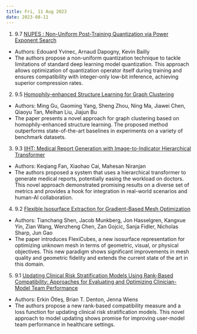 ```yaml
---
title: Fri, 11 Aug 2023
date: 2023-08-11
---
```

1. 9.7 [NUPES : Non-Uniform Post-Training Quantization via Power Exponent Search](https://arxiv.org/abs/2308.05600)
* Authors: Edouard Yvinec, Arnaud Dapogny, Kevin Bailly
* The authors propose a non-uniform quantization technique to tackle limitations of standard deep learning model quantization. This approach allows optimization of quantization operator itself during training and ensures compatibility with integer-only low-bit inference, achieving superior compression rates.

2. 9.5 [Homophily-enhanced Structure Learning for Graph Clustering](https://arxiv.org/abs/2308.05309)
* Authors: Ming Gu, Gaoming Yang, Sheng Zhou, Ning Ma, Jiawei Chen, Qiaoyu Tan, Meihan Liu, Jiajun Bu
* The paper presents a novel approach for graph clustering based on homophily-enhanced structure learning. The proposed method outperforms state-of-the-art baselines in experiments on a variety of benchmark datasets.

3. 9.3 [IIHT: Medical Report Generation with Image-to-Indicator Hierarchical Transformer](https://arxiv.org/abs/2308.05633)
* Authors: Keqiang Fan, Xiaohao Cai, Mahesan Niranjan
* The authors proposed a system that uses a hierarchical transformer to generate medical reports, potentially easing the workload on doctors. This novel approach demonstrated promising results on a diverse set of metrics and provides a hook for integration in real-world scenarios and human-AI collaboration.

4. 9.2 [Flexible Isosurface Extraction for Gradient-Based Mesh Optimization](https://arxiv.org/abs/2308.05371)
* Authors: Tianchang Shen, Jacob Munkberg, Jon Hasselgren, Kangxue Yin, Zian Wang, Wenzheng Chen, Zan Gojcic, Sanja Fidler, Nicholas Sharp, Jun Gao
* The paper introduces FlexiCubes, a new isosurface representation for optimizing unknown mesh in terms of geometric, visual, or physical objectives. This new paradigm shows significant improvements in mesh quality and geometric fidelity and extends the current state of the art in this domain.

5. 9.1 [Updating Clinical Risk Stratification Models Using Rank-Based Compatibility: Approaches for Evaluating and Optimizing Clinician-Model Team Performance](https://arxiv.org/abs/2308.05619)
* Authors: Erkin Ötleş, Brian T. Denton, Jenna Wiens
* The authors propose a new rank-based compatibility measure and a loss function for updating clinical risk stratification models. This novel approach to model updating shows promise for improving user-model team performance in healthcare settings.

